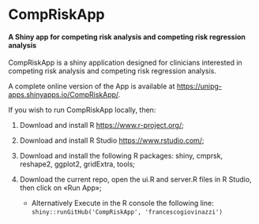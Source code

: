 # CompRiskApp
#### A Shiny app for competing risk analysis and competing risk regression analysis

CompRiskApp is a shiny application designed for clinicians interested in competing risk analysis and
competing risk regression analysis. 

A complete online version of the App is available at <https://unipg-apps.shinyapps.io/CompRiskApp/>. 

If you wish to run CompRiskApp locally, then:

1. Download and install R <https://www.r-project.org/>;

2. Download and install R Studio <https://www.rstudio.com/>;

3. Download and install the following R packages: shiny, cmprsk, reshape2, ggplot2, gridExtra, tools;

4. Download the current repo, open the ui.R and server.R files in R Studio, then click on «Run App»;
    + Alternatively Execute in the R console the following line:    ```shiny::runGitHub('CompRiskApp', 'francescogiovinazzi')```
